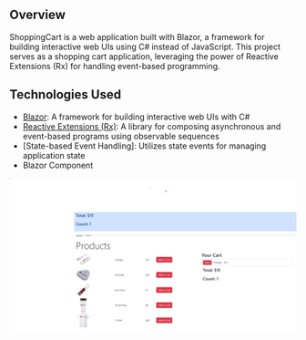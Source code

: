 ## Overview

ShoppingCart is a web application built with Blazor, a framework for building interactive web UIs using C# instead of JavaScript. 
This project serves as a shopping cart application, leveraging the power of Reactive Extensions (Rx) for handling event-based programming.

## Technologies Used

- [Blazor](https://dotnet.microsoft.com/apps/aspnet/web-apps/blazor): A framework for building interactive web UIs with C#
- [Reactive Extensions (Rx)](https://rxjs.dev/): A library for composing asynchronous and event-based programs using observable sequences
- [State-based Event Handling]: Utilizes state events for managing application state
- Blazor Component 

<img src="https://github.com/stevsharp/ShoppingCart/blob/master/wwwroot/images/Screenshot%202024-02-25%20210935.png" alt="Alt text">
